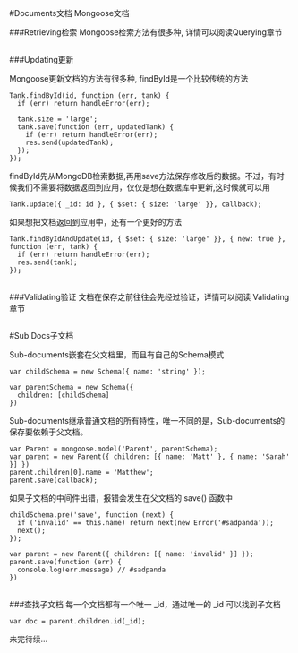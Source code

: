 #Documents文档
Mongoose文档

###Retrieving检索
Mongoose检索方法有很多种, 详情可以阅读Querying章节

##

###Updating更新

Mongoose更新文档的方法有很多种, findById是一个比较传统的方法
```
Tank.findById(id, function (err, tank) {
  if (err) return handleError(err);
  
  tank.size = 'large';
  tank.save(function (err, updatedTank) {
    if (err) return handleError(err);
    res.send(updatedTank);
  });
});
```
findById先从MongoDB检索数据,再用save方法保存修改后的数据。不过，有时候我们不需要将数据返回到应用，仅仅是想在数据库中更新,这时候就可以用
```
Tank.update({ _id: id }, { $set: { size: 'large' }}, callback);
```
如果想把文档返回到应用中，还有一个更好的方法
```
Tank.findByIdAndUpdate(id, { $set: { size: 'large' }}, { new: true }, function (err, tank) {
  if (err) return handleError(err);
  res.send(tank);
});
```
##

###Validating验证
文档在保存之前往往会先经过验证，详情可以阅读 Validating 章节

##

#Sub Docs子文档

Sub-documents嵌套在父文档里，而且有自己的Schema模式
```
var childSchema = new Schema({ name: 'string' });

var parentSchema = new Schema({
  children: [childSchema]
})
```

Sub-documents继承普通文档的所有特性，唯一不同的是，Sub-documents的保存要依赖于父文档。
```
var Parent = mongoose.model('Parent', parentSchema);
var parent = new Parent({ children: [{ name: 'Matt' }, { name: 'Sarah' }] })
parent.children[0].name = 'Matthew';
parent.save(callback);
```
如果子文档的中间件出错，报错会发生在父文档的 save() 函数中
```
childSchema.pre('save', function (next) {
  if ('invalid' == this.name) return next(new Error('#sadpanda'));
  next();
});

var parent = new Parent({ children: [{ name: 'invalid' }] });
parent.save(function (err) {
  console.log(err.message) // #sadpanda
})
```

##

###查找子文档
每一个文档都有一个唯一 _id，通过唯一的 _id 可以找到子文档
```
var doc = parent.children.id(_id);
```

未完待续...
